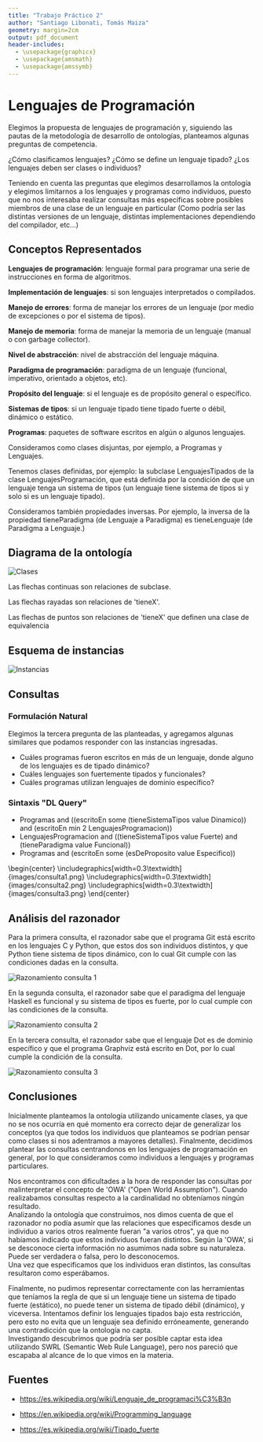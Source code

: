 ```yaml
---
title: "Trabajo Práctico 2"
author: "Santiago Libonati, Tomás Maiza"
geometry: margin=2cm
output: pdf_document
header-includes:
  - \usepackage{graphicx}
  - \usepackage{amsmath}
  - \usepackage{amssymb}
---
```


# Lenguajes de Programación

Elegimos la propuesta de lenguajes de programación y, siguiendo las pautas de la metodología de 
desarrollo de ontologías, planteamos algunas preguntas de competencia.

¿Cómo clasificamos lenguajes? ¿Cómo se define un lenguaje tipado? ¿Los lenguajes deben ser clases o individuos?

Teniendo en cuenta las preguntas que elegimos desarrollamos la ontología y elegimos limitarnos a 
los lenguajes y programas como individuos, puesto que no nos interesaba realizar consultas
más específicas sobre posibles miembros de una clase de un lenguaje en particular
(Como podría ser las distintas versiones de un lenguaje, distintas implementaciones dependiendo del compilador, etc...)

## Conceptos Representados

**Lenguajes de programación**: lenguaje formal para programar una serie de instrucciones en forma de algoritmos.

**Implementación de lenguajes**: si son lenguajes interpretados o compilados.

**Manejo de errores**: forma de manejar los errores de un lenguaje (por medio de excepciones o por el sistema de tipos).

**Manejo de memoria**: forma de manejar la memoria de un lenguaje (manual o con garbage collector).

**Nivel de abstracción**: nivel de abstracción del lenguaje máquina.

**Paradigma de programación**: paradigma de un lenguaje (funcional, imperativo, orientado a objetos, etc).

**Propósito del lenguaje**: si el lenguaje es de propósito general o específico.

**Sistemas de tipos**: si un lenguaje tipado tiene tipado fuerte o débil, dinámico o estático.

**Programas**: paquetes de software escritos en algún o algunos lenguajes.

Consideramos como clases disjuntas, por ejemplo, a Programas y Lenguajes.

Tenemos clases definidas, por ejemplo: la subclase LenguajesTipados de la clase LenguajesProgramación, que está definida por la condición de que un lenguaje tenga un sistema de tipos (un lenguaje tiene sistema de tipos si y solo si es un lenguaje tipado).

Consideramos también propiedades inversas. Por ejemplo, la inversa de la propiedad tieneParadigma (de Lenguaje a Paradigma) es tieneLenguaje (de Paradigma a Lenguaje.)

## Diagrama de la ontología

![Clases](./images/Clases.jpg)

Las flechas continuas son relaciones de subclase.

Las flechas rayadas son relaciones de 'tieneX'.

Las flechas de puntos son relaciones de 'tieneX' que definen una clase de equivalencia

## Esquema de instancias

![Instancias](./images/EjemploIndividuos.jpg)

## Consultas

### Formulación Natural

Elegimos la tercera pregunta de las planteadas, y agregamos algunas similares que
podamos responder con las instancias ingresadas.

- Cuáles programas fueron escritos en más de un lenguaje, donde alguno de los lenguajes es de tipado dinámico?
- Cuáles lenguajes son fuertemente tipados y funcionales?
- Cuáles programas utilizan lenguajes de dominio específico?

### Sintaxis "DL Query"

- Programas
 and ((escritoEn some (tieneSistemaTipos value Dinamico))
 and (escritoEn min 2 LenguajesProgramacion))
- LenguajesProgramacion
 and ((tieneSistemaTipos value Fuerte)
 and (tieneParadigma value Funcional))
- Programas
 and (escritoEn some (esDeProposito value Especifico))

\begin{center}
\includegraphics[width=0.3\textwidth]{images/consulta1.png}
\includegraphics[width=0.3\textwidth]{images/consulta2.png}
\includegraphics[width=0.3\textwidth]{images/consulta3.png}
\end{center}

## Análisis del razonador

Para la primera consulta, el razonador sabe que el programa Git está escrito en los lenguajes C y Python, que estos dos son individuos distintos, y que Python tiene sistema de tipos dinámico, con lo cual Git cumple con las condiciones dadas en la consulta.

![Razonamiento consulta 1](images/razonamiento1.png)

En la segunda consulta, el razonador sabe que el paradigma del lenguaje Haskell es funcional y su sistema de tipos es fuerte, por lo cual cumple con las condiciones de la consulta.

![Razonamiento consulta 2](images/razonamiento2.png)

En la tercera consulta, el razonador sabe que el lenguaje Dot es de dominio específico y que el programa Graphviz está escrito en Dot, por lo cual cumple la condición de la consulta.

![Razonamiento consulta 3](images/razonamiento3.png)

## Conclusiones

Inicialmente planteamos la ontología utilizando unicamente clases, ya que no se nos ocurría 
en qué momento era correcto dejar de generalizar los conceptos (ya que todos los individuos que 
planteamos se podrían pensar como clases si nos adentramos a mayores detalles). Finalmente, 
decidimos plantear las consultas centrandonos en los lenguajes de programación en general, por lo 
que consideramos como individuos a lenguajes y programas particulares.

Nos encontramos con dificultades a la hora de responder las consultas por malinterpretar el 
concepto de 'OWA' ("Open World Assumption"). Cuando realizabamos consultas respecto a la cardinalidad no obteníamos ningún resultado.  
Analizando la ontología que construímos, nos dimos cuenta de que el razonador no podía asumir
que las relaciones que especificamos desde un individuo a varios otros realmente fueran "a varios 
otros", ya que no habíamos indicado que estos individuos fueran distintos. Según la 'OWA', si 
se desconoce cierta información no asumimos nada sobre su naturaleza. Puede ser verdadera o
falsa, pero lo desconocemos.  
Una vez que especificamos que los individuos eran distintos,
las consultas resultaron como esperábamos.

Finalmente, no pudimos representar correctamente con las herramientas que teníamos la regla de 
que si un lenguaje tiene un sistema de tipado fuerte (estático), no puede tener un sistema
de tipado débil (dinámico), y viceversa. Intentamos definir los lenguajes tipados bajo esta 
restricción, pero esto no evita que un lenguaje sea definido erróneamente, generando una 
contradicción que la ontología no capta.  
Investigando descubrimos que podría ser posible captar esta idea utilizando SWRL (Semantic Web 
Rule Language), pero nos pareció que escapaba al alcance de lo que vimos en la materia.

## Fuentes

- https://es.wikipedia.org/wiki/Lenguaje_de_programaci%C3%B3n

- https://en.wikipedia.org/wiki/Programming_language

- https://es.wikipedia.org/wiki/Tipado_fuerte
